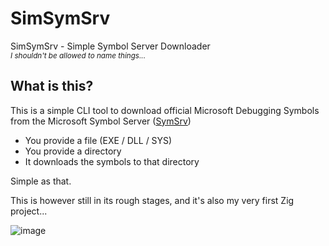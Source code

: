 # SimSymSrv
SimSymSrv - Simple Symbol Server Downloader <br>
<sub>_I shouldn't be allowed to name things..._</sub>

## What is this?
This is a simple CLI tool to download official Microsoft Debugging Symbols from the Microsoft Symbol Server ([SymSrv](https://msdl.microsoft.com/download/symbols))

- You provide a file (EXE / DLL / SYS)
- You provide a directory
- It downloads the symbols to that directory

Simple as that.

This is however still in its rough stages, and it's also my very first Zig project...

![image](https://github.com/user-attachments/assets/9a6cfee3-5b68-45d9-93a0-5c910b0ee106)
